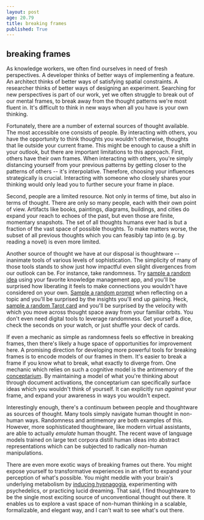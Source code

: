 ```yaml
---
layout: post
age: 20.79
title: breaking frames
published: True
---
```


## breaking frames

As knowledge workers, we often find ourselves in need of fresh perspectives. A developer thinks of better ways of implementing a feature. An architect thinks of better ways of satisfying spatial constraints. A researcher thinks of better ways of designing an experiment. Searching for new perspectives is part of our work, yet we often struggle to break out of our mental frames, to break away from the thought patterns we're most fluent in. It's difficult to think in new ways when all you have is your own thinking.

Fortunately, there are a number of external sources of thought available. The most accessible one consists of people. By interacting with others, you have the opportunity to think thoughts you wouldn't otherwise, thoughts that lie outside your current frame. This might be enough to cause a shift in your outlook, but there are important limitations to this approach. First, others have their own frames. When interacting with others, you're simply distancing yourself from your previous patterns by getting closer to the patterns of others -- it's interpolative. Therefore, choosing your influences strategically is crucial. Interacting with someone who closely shares your thinking would only lead you to further secure your frame in place.

Second, people are a limited resource. Not only in terms of time, but also in terms of thought. There are only so many people, each with their own point of view. Artifacts like books, paintings, diagrams, buildings, and cities do expand your reach to echoes of the past, but even those are finite, momentary snapshots. The set of all thoughts humans ever had is but a fraction of the vast space of possible thoughts. To make matters worse, the subset of all previous thoughts which you can feasibly tap into (e.g. by reading a novel) is even more limited.

Another source of thought we have at our disposal is thoughtware -- inanimate tools of various levels of sophistication. The simplicity of many of those tools stands to show just how impactful even slight divergences from our outlook can be. For instance, take randomness. Try [sample a random idea](https://youtu.be/Oxbv9EnhSuk?t=1161) using your favorite knowledge management app, and you'll be surprised how liberating it feels to make connections you wouldn't have considered on your own. [Sample a random prompt](/thoughtware/k-probes/) when reflecting on a topic and you'll be surprised by the insights you'll end up gaining. Heck, [sample a random Tarot card](https://busterbenson.com/tarot/) and you'll be surprised by the velocity with which you move across thought space away from your familiar orbits. You don't even need digital tools to leverage randomness. Get yourself a dice, check the seconds on your watch, or just shuffle your deck of cards.

If even a mechanic as simple as randomness feels so effective in breaking frames, then there's likely a huge space of opportunities for improvement here. A promising direction for developing more powerful tools for breaking frames is to encode models of our frames in them. It's easier to break a frame if you know what to break, what exactly to diverge from. One mechanic which relies on such a cognitive model is the antimemory of the [conceptarium](/thoughtware/conceptarium/). By maintaining a model of what you're thinking about through document activations, the conceptarium can specifically surface ideas which you wouldn't think of yourself. It can explicitly run _against_ your frame, and expand your awareness in ways you wouldn't expect.

Interestingly enough, there's a continuum between people and thoughtware as sources of thought. Many tools simply navigate human thought in non-human ways. Randomness and antimemory are both examples of this. However, more sophisticated thoughtware, like modern virtual assistants, are able to actually _emulate_ human thought. The recent wave of language models trained on large text corpora distill human ideas into abstract representations which can be subjected to radically non-human manipulations.

There are even more exotic ways of breaking frames out there. You might expose yourself to transformative experiences in an effort to expand your perception of what's possible. You might meddle with your brain's underlying metabolism by [inducing hypnagogia](https://www.healthline.com/health/hypnagogia#inducing-hypnagogia), experimenting with psychedelics, or practicing lucid dreaming. That said, I find thoughtware to be the single most exciting source of unconventional thought out there. It enables us to explore a vast space of non-human thinking in a scalable, formalizable, and elegant way, and I can't wait to see what's out there.
